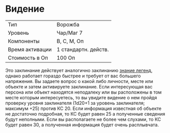 
# Видение

| | |
|---|---|
|Тип|Ворожба|
|Уровень| Чар/Маг 7|
|Компоненты| В, С, М, Оп|
|Время активации| 1 стандартн. действ.|
|Стоимость в Оп| 100 Оп|

Это заклинание действует аналогично заклинанию [знание легенд](знание-легенд.md), однако работает гораздо быстрее и требует от вас большего напряжения. Вы задаете вопрос о какой либо личности, месте или объекте и затем активируете заклинание. Если интересующая вас персона или объект находятся неподалеку или вы расположены в том месте которым интересуетесь, то вы увидите видение о нем пройдя проверку уровня заклинателя (1d20+1 за уровень заклинателя; максимум +25) против КС 20. Если информация известная об объекте не достаточно подробная, то КС будет равен 25 а полученные сведения будут неполными. Если вы располагаете не более чем слухами, то КС будет равен 30, а полученная информация будет очень расплывчата.
